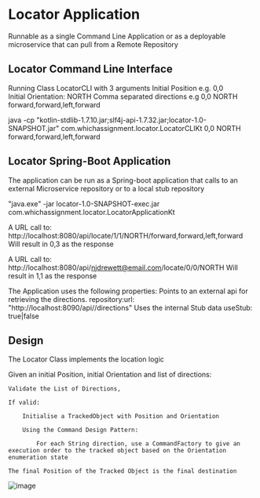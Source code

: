 # Locator Application

Runnable as a single Command Line Application or as a deployable microservice that can pull from a Remote Repository

## Locator Command Line Interface 

Running Class LocatorCLI with 3 arguments 
Initial Position e.g. 0,0  
Initial Orientation: NORTH
Comma separated directions
e.g 0,0 NORTH forward,forward,left,forward 

java -cp "kotlin-stdlib-1.7.10.jar;slf4j-api-1.7.32.jar;locator-1.0-SNAPSHOT.jar" com.whichassignment.locator.LocatorCLIKt 0,0 NORTH forward,forward,left,forward


## Locator Spring-Boot Application 

The application can be run as a Spring-boot application that calls to an external Microservice repository or to a local stub repository

"java.exe" -jar locator-1.0-SNAPSHOT-exec.jar com.whichassignment.locator.LocatorApplicationKt

A URL call to: http://localhost:8080/api/locate/1/1/NORTH/forward,forward,left,forward
Will result in 0,3 as the response

A URL call to: http://localhost:8080/api/njdrewett@email.com/locate/0/0/NORTH 
Will result in 1,1 as the response

The Application uses the following properties:
Points to an external api for retrieving the directions.
repository:url: "http://localhost:8090/api/<identifier>/directions"
Uses the internal Stub data
useStub: true|false


## Design

The Locator Class implements the location logic

Given an initial Position, initial Orientation and list of directions:

    Validate the List of Directions,

    If valid:

        Initialise a TrackedObject with Position and Orientation

        Using the Command Design Pattern:

            For each String direction, use a CommandFactory to give an execution order to the tracked object based on the Orientation enumeration state
        
    The final Position of the Tracked Object is the final destination

![image ](Design.png)
        

